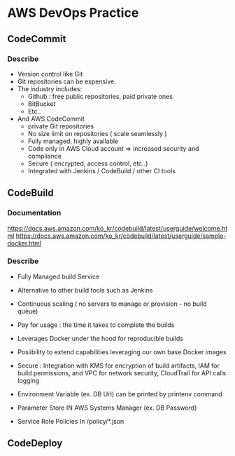 # AWS DevOps Practice

## CodeCommit
### Describe
- Version control like Git
- Git repositories can be expensive.
- The industry includes:
    - Github : free public repositories, paid private ones
    - BitBucket
    - Etc..
- And AWS CodeCommit
    - private Git repositories
    - No size limit on repositories ( scale seamlessly )
    - Fully managed, highly available
    - Code only in AWS Cloud account ⇒ increased security and compliance
    - Secure ( encrypted, access control, etc..)
    - Integrated with Jenkins / CodeBuild / other CI tools

## CodeBuild
### Documentation
https://docs.aws.amazon.com/ko_kr/codebuild/latest/userguide/welcome.html
https://docs.aws.amazon.com/ko_kr/codebuild/latest/userguide/sample-docker.html
### Describe
- Fully Managed build Service
- Alternative to other build tools such as Jenkins
- Continuous scaling ( no servers to manage or provision - no build queue)
- Pay for usage : the time it takes to complete the builds
- Leverages Docker under the hood for reproducible builds
- Posiibility to extend capabilities leveraging our own base Docker images
- Secure : Integration with KMS for encryption of build artifacts, IAM for build permissions, and VPC for network security, CloudTrail for API calls logging

- Environment Variable (ex. DB Url) can be printed by printenv command
- Parameter Store IN AWS Systems Manager (ex. DB Password)
- Service Role Policies In /policy/*.json

## CodeDeploy